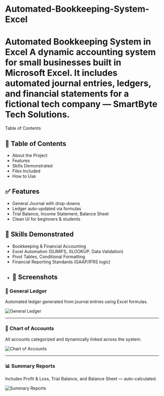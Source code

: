 # Automated-Bookkeeping-System-Excel
# Automated Bookkeeping System in Excel A dynamic accounting system for small businesses built in Microsoft Excel. It includes automated journal entries, ledgers, and financial statements for a fictional tech company — SmartByte Tech Solutions.
Table of Contents
## 📘 Table of Contents
- About the Project
- Features
- Skills Demonstrated
- Files Included
- How to Use

## ✅ Features
- General Journal with drop-downs
- Ledger auto-updated via formulas
- Trial Balance, Income Statement, Balance Sheet
- Clean UI for beginners & students
## 🧠 Skills Demonstrated
- Bookkeeping & Financial Accounting
- Excel Automation (SUMIFS, XLOOKUP, Data Validation)
- Pivot Tables, Conditional Formatting
- Financial Reporting Standards (GAAP/IFRS logic)
- ## 📸 Screenshots

### 📗 General Ledger  
Automated ledger generated from journal entries using Excel formulas.

![General Ledger](assets/ledger.png)

---

### 🧮 Chart of Accounts  
All accounts categorized and dynamically linked across the system.

![Chart of Accounts](assets/chart_of_accounts.png)

---

### 📊 Summary Reports  
Includes Profit & Loss, Trial Balance, and Balance Sheet — auto-calculated.

![Summary Reports](assets/summary_reports.png)


